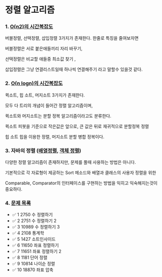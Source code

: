 # 정렬 알고리즘
### 1. [O(n2)의 시간복잡도](https://bangu4.tistory.com/206?category=1056717)

버블정렬, 선택정렬, 삽입정렬 3가지가 존재한다. 한줄로 특징을 줄여보자면

버블정렬은 서로 붙은애들끼리 자리 바꾸기,

선택정렬은 비교할 애들중 최소값 찾기 ,

삽입정렬은 그냥 연결리스트일때 하나씩 연결해주기 라고 말할수 있을것 같다.

### 2. [O(n logn)의 시간복잡도](https://bangu4.tistory.com/207?category=1056717)
퀵소트, 힙 소트, 머지소트  3가지가 존재한다.

모두 다 트리의 개념이 들어간 정렬 알고리즘이며,

퀵소트와 머지소트는 분할 정복 알고리즘이라고도 분류한다.

퀵소트 피봇을 기준으로 작은값은 앞으로, 큰 값은 뒤로 재귀적으로 분할정복 정렬

힙 소트 힙을 이용한 정렬,  머지소트 분할 병합 정복이다.

### 3. 자바의 정렬 ([배열정렬](https://bangu4.tistory.com/287?category=1003336), [객체 정렬](https://bangu4.tistory.com/288?category=1003336))
다양한 정렬 알고리즘이 존재하지만, 문제를 풀때 사용하는 방법은 아니다.

기본적으로 각 자료형이 제공하는 Sort 메소드와 배열과 클래스의 사용자 정렬을 위한

Comparable, Comparator의 인터페이스를 구현하는 방법을 익히고 익숙해지는것이 중요하다.


### 4. [문제 목록](https://www.acmicpc.net/step/9)

+ ✅ 1	2750	 수 정렬하기
+ ✅ 2	2751	 수 정렬하기 2
+ ✅ 3	10989	 수 정렬하기 3
+ ✅ 4	2108	 통계학
+ ✅ 5	1427	 소트인사이드
+ ✅ 6	11650	 좌표 정렬하기
+ ✅ 7	11651	 좌표 정렬하기 2
+ ✅ 8	1181	 단어 정렬
+ ✅ 9	10814	 나이순 정렬
+ ✅ 10	18870	 좌표 압축
